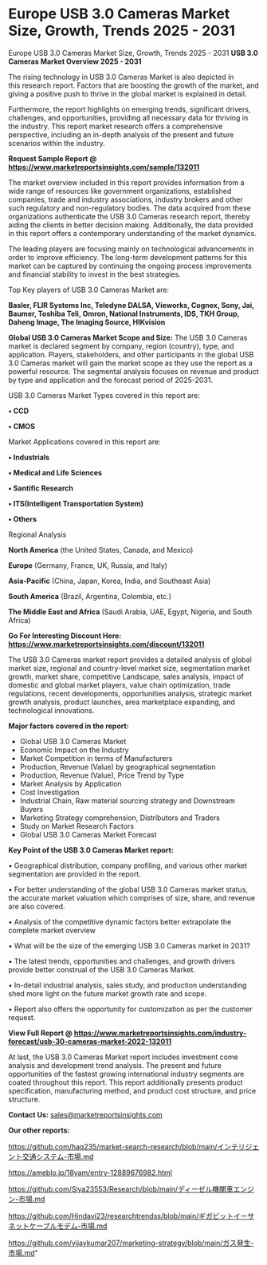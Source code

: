 # Europe USB 3.0 Cameras Market Size, Growth, Trends 2025 - 2031
Europe USB 3.0 Cameras Market Size, Growth, Trends 2025 - 2031
<Strong> USB 3.0 Cameras Market Overview 2025 - 2031</strong>

The rising technology in USB 3.0 Cameras Market is also depicted in this research report. Factors that are boosting the growth of the market, and giving a positive push to thrive in the global market is explained in detail.

Furthermore, the report highlights on emerging trends, significant drivers, challenges, and opportunities, providing all necessary data for thriving in the industry. This report market research offers a comprehensive perspective, including an in-depth analysis of the present and future scenarios within the industry.

<strong>Request Sample Report @ <a href=https://www.marketreportsinsights.com/sample/132011>https://www.marketreportsinsights.com/sample/132011</a></strong>

The market overview included in this report provides information from a wide range of resources like government organizations, established companies, trade and industry associations, industry brokers and other such regulatory and non-regulatory bodies. The data acquired from these organizations authenticate the USB 3.0 Cameras research report, thereby aiding the clients in better decision making. Additionally, the data provided in this report offers a contemporary understanding of the market dynamics.

The leading players are focusing mainly on technological advancements in order to improve efficiency. The long-term development patterns for this market can be captured by continuing the ongoing process improvements and financial stability to invest in the best strategies.

Top Key players of USB 3.0 Cameras Market are:

<strong>Basler, FLIR Systems Inc, Teledyne DALSA, Vieworks, Cognex, Sony, Jai, Baumer, Toshiba Teli, Omron, National Instruments, IDS, TKH Group, Daheng Image, The Imaging Source, HIKvision</strong>

<strong><b>Global USB 3.0 Cameras Market Scope and Size:</b></strong>
The USB 3.0 Cameras market is declared segment by company, region (country), type, and application. Players, stakeholders, and other participants in the global USB 3.0 Cameras market will gain the market scope as they use the report as a powerful resource. The segmental analysis focuses on revenue and product by type and application and the forecast period of 2025-2031.

USB 3.0 Cameras Market Types covered in this report are:

<strong>• CCD

• CMOS</strong>

Market Applications covered in this report are:

<strong>• Industrials

• Medical and Life Sciences

• Santific Research

• ITS(Intelligent Transportation System)

• Others</strong> 

Regional Analysis

<strong>North America</strong> (the United States, Canada, and Mexico)

<strong>Europe</strong> (Germany, France, UK, Russia, and Italy)

<strong>Asia-Pacific</strong> (China, Japan, Korea, India, and Southeast Asia)

<strong>South America</strong> (Brazil, Argentina, Colombia, etc.)

<strong>The Middle East and Africa</strong> (Saudi Arabia, UAE, Egypt, Nigeria, and South Africa)

<strong>Go For Interesting Discount Here: <a href=https://www.marketreportsinsights.com/discount/132011>https://www.marketreportsinsights.com/discount/132011</a></strong>

The USB 3.0 Cameras market report provides a detailed analysis of global market size, regional and country-level market size, segmentation market growth, market share, competitive Landscape, sales analysis, impact of domestic and global market players, value chain optimization, trade regulations, recent developments, opportunities analysis, strategic market growth analysis, product launches, area marketplace expanding, and technological innovations.

<strong><b>Major factors covered in the report:</b></strong>
<ul>
  <li>Global USB 3.0 Cameras Market </li>
  <li>Economic Impact on the Industry</li>
  <li>Market Competition in terms of Manufacturers</li>
  <li>Production, Revenue (Value) by geographical segmentation</li>
  <li>Production, Revenue (Value), Price Trend by Type</li>
  <li>Market Analysis by Application</li>
  <li>Cost Investigation</li>
  <li>Industrial Chain, Raw material sourcing strategy and Downstream Buyers</li>
  <li>Marketing Strategy comprehension, Distributors and Traders</li>
  <li>Study on Market Research Factors</li>
  <li>Global USB 3.0 Cameras Market Forecast</li>
</ul>

<strong><b>Key Point of the USB 3.0 Cameras Market report:</b></strong>

• Geographical distribution, company profiling, and various other market segmentation are provided in the report.

• For better understanding of the global USB 3.0 Cameras market status, the accurate market valuation which comprises of size, share, and revenue are also covered.

• Analysis of the competitive dynamic factors better extrapolate the complete market overview

• What will be the size of the emerging USB 3.0 Cameras market in 2031?

• The latest trends, opportunities and challenges, and growth drivers provide better construal of the USB 3.0 Cameras Market.

• In-detail industrial analysis, sales study, and production understanding shed more light on the future market growth rate and scope.

• Report also offers the opportunity for customization as per the customer request.

<strong><b>View Full Report @ <a href=https://www.marketreportsinsights.com/industry-forecast/usb-30-cameras-market-2022-132011>https://www.marketreportsinsights.com/industry-forecast/usb-30-cameras-market-2022-132011</a></b></strong>


At last, the USB 3.0 Cameras Market report includes investment come analysis and development trend analysis. The present and future opportunities of the fastest growing international industry segments are coated throughout this report. This report additionally presents product specification, manufacturing method, and product cost structure, and price structure.

<strong>Contact Us:</strong>
sales@marketreportsinsights.com

<strong>Our other reports:</strong>

<a href=https://github.com/haq235/market-search-research/blob/main/インテリジェント交通システム-市場.md>https://github.com/haq235/market-search-research/blob/main/インテリジェント交通システム-市場.md</a>

<a href=https://ameblo.jp/18yam/entry-12889676982.html>https://ameblo.jp/18yam/entry-12889676982.html</a>

<a href=https://github.com/Siya23553/Research/blob/main/ディーゼル機関車エンジン-市場.md>https://github.com/Siya23553/Research/blob/main/ディーゼル機関車エンジン-市場.md</a>

<a href=https://github.com/Hindavi23/researchtrendss/blob/main/ギガビットイーサネットケーブルモデム-市場.md>https://github.com/Hindavi23/researchtrendss/blob/main/ギガビットイーサネットケーブルモデム-市場.md</a>

<a href=https://github.com/vijaykumar207/marketing-strategy/blob/main/ガス発生-市場.md>https://github.com/vijaykumar207/marketing-strategy/blob/main/ガス発生-市場.md</a>"
